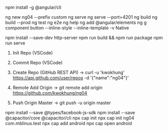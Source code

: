 npm install -g @angular/cli

ng new ng04 --prefix custom
ng serve
ng serve --port=4201
ng build
ng build --prod
ng test
ng e2e
ng help
ng add @angular/elements
ng g component button --inline-style --inline-template -v Native

npm install --save-dev http-server
npm run build && npm run package
npm run serve

1. Init Repo (VSCode)

2. Commit Repo (VSCode)

3. Create Repo (GitHub REST API)
-> curl -u 'kwokhung' https://api.github.com/user/repos -d '{"name":"ng04"}'

4. Remote Add Origin
-> git remote add origin https://github.com/kwokhung/ng04

5. Push Origin Master
-> git push -u origin master

npm install --save @types/facebook-js-sdk
npm install --save @capacitor/core @capacitor/cli
npx cap init
npx cap init ng04 com.mblinus.test
npx cap add android
npx cap open android
